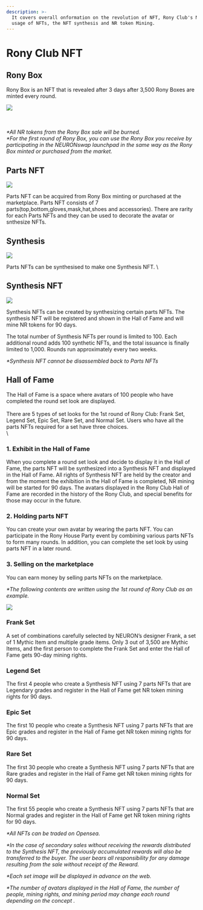 ```yaml
---
description: >-
  It covers overall onformation on the revolution of NFT, Rony Club's NFTs,
  usage of NFTs, the NFT synthesis and NR token Mining.
---
```


# Rony Club NFT

## Rony Box

Rony Box is an NFT that is revealed after 3 days after 3,500 Rony Boxes are minted every round.

![](../../.gitbook/assets/로니박스.png)

\
\
_\*All NR tokens from the Rony Box sale will be burned._\
_\*For the first round of Rony Box, you can use the Rony Box you receive by participating in the NEURONswap launchpad in the same way as the Rony Box minted or purchased from the market._

## Parts NFT&#x20;

![](<../../.gitbook/assets/파츠와 캐릭터.JPG>)

Parts NFT can be acquired from Rony Box minting or purchased at the marketplace. Parts NFT consists of 7 parts(top,bottom,gloves,mask,hat,shoes and accessories). There are rarity for each Parts NFTs and they can be used to decorate the avatar or snthesize NFTs.

## Synthesis

![](../../.gitbook/assets/전시하기1.JPG)

Parts NFTs can be synthesised to make one Synthesis NFT. \


## Synthesis NFT

![](../../.gitbook/assets/전시하기2.JPG)

Synthesis NFTs can be created by synthesizing certain parts NFTs. The synthesis NFT will be registered and shown in the Hall of Fame and will mine NR tokens for 90 days.



The total number of Synthesis NFTs per round is limited to 100. Each additional round adds 100 synthetic NFTs, and the total issuance is finally limited to 1,000. Rounds run approximately every two weeks.&#x20;

_\*Synthesis NFT cannot be disassembled back to Parts NFTs_

## Hall  of Fame

The Hall of Fame is a space where avatars of 100 people who have completed the round set look are displayed.\
\
There are 5 types of set looks for the 1st round of Rony Club: Frank Set, Legend Set, Epic Set, Rare Set, and Normal Set. Users who have all the parts NFTs required for a set have three choices.\
\


### **1. Exhibit in the Hall of Fame**

When you complete a round set look and decide to display it in the Hall of Fame, the parts NFT will be synthesized into a Synthesis NFT and displayed in the Hall of Fame. All rights of Synthesis NFT are held by the creator and from the moment the exhibition in the Hall of Fame is completed, NR mining will be started for 90 days. The avatars displayed in the Rony Club Hall of Fame are recorded in the history of the Rony Club, and special benefits for those may occur in the future.

### 2. Holding parts NFT

You can create your own avatar by wearing the parts NFT. You can participate in the Rony House Party event by combining various parts NFTs to form many rounds. In addition, you can complete the set look by using parts NFT in a later round.

### 3. Selling on the marketplace

You can earn money by selling parts NFTs on the marketplace.



_\*The following contents are written using the 1st round of Rony Club as an example._

![](<../../.gitbook/assets/세트 이미지.JPG>)

### Frank Set

A set of combinations carefully selected by NEURON’s designer Frank, a set of 1 Mythic Item and multiple grade items. Only 3 out of 3,500 are Mythic Items, and the first person to complete the Frank Set and enter the Hall of Fame gets 90-day mining rights.

### Legend Set

The first 4 people who create a Synthesis NFT using 7 parts NFTs that are Legendary grades and register in the Hall of Fame get NR token mining rights for 90 days.

### Epic Set

The first 10 people who create a Synthesis NFT using 7 parts NFTs that are Epic grades and register in the Hall of Fame get NR token mining rights for 90 days.

### Rare Set

The first 30 people who create a Synthesis NFT using 7 parts NFTs that are Rare grades and register in the Hall of Fame get NR token mining rights for 90 days.

### **Normal Set**

The first 55 people who create a Synthesis NFT using 7 parts NFTs that are Normal grades and register in the Hall of Fame get NR token mining rights for 90 days.

_\*All NFTs can be traded on Opensea._&#x20;

_\*In the case of secondary sales without receiving the rewards distributed to the Synthesis NFT, the previously accumulated rewards will also be transferred to the buyer. The user bears all responsibility for any damage resulting from the sale without receipt of the Reward._&#x20;

_\*Each set image will be displayed in advance on the web._&#x20;

_\*The number of avatars displayed in the Hall of Fame, the number of people, mining rights, and mining period may change each round depending on the concept ._

###
